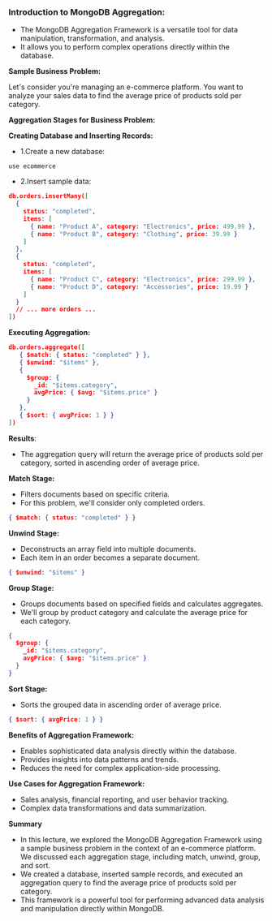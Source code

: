 ### Introduction to MongoDB Aggregation:
- The MongoDB Aggregation Framework is a versatile tool for data manipulation, transformation, and analysis.
- It allows you to perform complex operations directly within the database.

**Sample Business Problem:**

Let's consider you're managing an e-commerce platform. You want to analyze your sales data to find the average price of products sold per category.


**Aggregation Stages for Business Problem:**

**Creating Database and Inserting Records:**
- 1.Create a new database:

`use ecommerce`
- 2.Insert sample data:

```json
db.orders.insertMany([
  {
    status: "completed",
    items: [
      { name: "Product A", category: "Electronics", price: 499.99 },
      { name: "Product B", category: "Clothing", price: 39.99 }
    ]
  },
  {
    status: "completed",
    items: [
      { name: "Product C", category: "Electronics", price: 299.99 },
      { name: "Product D", category: "Accessories", price: 19.99 }
    ]
  }
  // ... more orders ...
])
```

**Executing Aggregation:**

```json
db.orders.aggregate([
   { $match: { status: "completed" } },
   { $unwind: "$items" },
   {
     $group: {
       _id: "$items.category",
       avgPrice: { $avg: "$items.price" }
     }
   },
   { $sort: { avgPrice: 1 } }
])
```
**Results**:
- The aggregation query will return the average price of products sold per category, sorted in ascending order of average price.

**Match Stage:**
- Filters documents based on specific criteria.
- For this problem, we'll consider only completed orders.

```json
{ $match: { status: "completed" } }
```

**Unwind Stage:**
- Deconstructs an array field into multiple documents.
- Each item in an order becomes a separate document.

```json
{ $unwind: "$items" }
```

**Group Stage:**

- Groups documents based on specified fields and calculates aggregates.
- We'll group by product category and calculate the average price for each category.

```json
{
  $group: {
    _id: "$items.category",
    avgPrice: { $avg: "$items.price" }
  }
}
```
**Sort Stage:**
- Sorts the grouped data in ascending order of average price.

```json
{ $sort: { avgPrice: 1 } }
```

**Benefits of Aggregation Framework:**
- Enables sophisticated data analysis directly within the database.
- Provides insights into data patterns and trends.
- Reduces the need for complex application-side processing.

**Use Cases for Aggregation Framework:**
- Sales analysis, financial reporting, and user behavior tracking.
- Complex data transformations and data summarization.

**Summary**

- In this lecture, we explored the MongoDB Aggregation Framework using a sample business problem in the context of an e-commerce platform. We discussed each aggregation stage, including match, unwind, group, and sort. 
- We created a database, inserted sample records, and executed an aggregation query to find the average price of products sold per category. 
- This framework is a powerful tool for performing advanced data analysis and manipulation directly within MongoDB.
